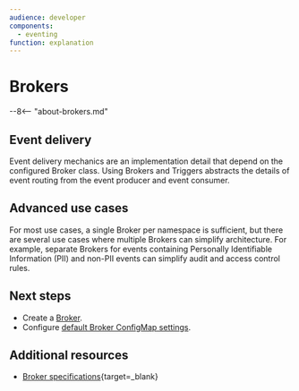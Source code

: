 ```yaml
---
audience: developer
components:
  - eventing
function: explanation
---
```


# Brokers

--8<-- "about-brokers.md"

## Event delivery

Event delivery mechanics are an implementation detail that depend on the configured Broker class. Using Brokers and Triggers abstracts the details of event routing from the event producer and event consumer.

## Advanced use cases

For most use cases, a single Broker per namespace is sufficient, but
there are several use cases where multiple Brokers can simplify
architecture. For example, separate Brokers for events containing Personally
Identifiable Information (PII) and non-PII events can simplify audit and access
control rules.

## Next steps

- Create a [Broker](create-broker.md).
- Configure [default Broker ConfigMap settings](../configuration/broker-configuration.md).

## Additional resources

- [Broker specifications](https://github.com/knative/specs/blob/main/specs/eventing/overview.md#broker){target=_blank}

